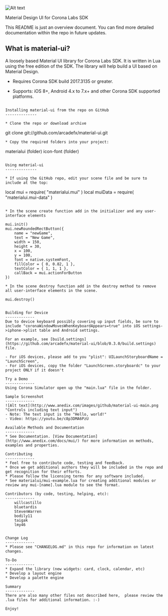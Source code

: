 ![Alt text](https://www.anedix.com/images/github/mui-logo-2017-small.png "Material-UI")

Material Design UI for Corona Labs SDK

This README is just an overview document. You can find more detailed documentation within the repo in future updates.

What is material-ui?
--------------

A loosely based Material UI library for Corona Labs SDK. It is written in Lua using the free edition of the SDK. The library will help build a UI based on Material Design.

* Requires Corona SDK build 2017.3135 or greater.

* Supports: iOS 8+, Android 4.x to 7.x+ and other Corona SDK supported platforms.

```

Installing material-ui from the repo on GitHub
--------------

* Clone the repo or download archive
```
git clone git://github.com/arcadefx/material-ui.git
```
* Copy the required folders into your project:
```
materialui (folder)
icon-font (folder)
```

Using material-ui
--------------

* If using the GitHub repo, edit your scene file and be sure to include at the top:
```
local mui = require( "materialui.mui" )
local muiData = require( "materialui.mui-data" )
```

* In the scene create function add in the initializer and any user-interface elements
```
    mui.init()
    mui.newRoundedRectButton({
        name = "newGame",
        text = "New Game",
        width = 150,
        height = 30,
        x = 100,
        y = 100,
        font = native.systemFont,
        fillColor = { 0, 0.82, 1 },
        textColor = { 1, 1, 1 },
        callBack = mui.actionForButton
    })
```
* In the scene destroy function add in the destroy method to remove all user-interface elements in the scene.
```
    mui.destroy()
```

Building for Device
-------------
Due to device keyboard possibly covering up input fields, be sure to include "coronaWindowMovesWhenKeyboardAppears=true" into iOS settings->iphone->plist table and Android settings.

For an example, see [build.settings](https://github.com/arcadefx/material-ui/blob/0.3.0/build.settings) file.

- For iOS devices, please add to you "plist": UILaunchStoryboardName = "LaunchScreen",
- For iOS devices, copy the folder "LaunchScreen.storyboardc" to your project ONLY if it doesn't

Try a Demo
-------------
Using Corona Simulator open up the "main.lua" file in the folder.

Sample Screenshot
-------------
![Alt text](http://www.anedix.com/images/github/material-ui-main.png "Controls including text input")
- Note: The text input is the "Hello, world!"
- Video: https://youtu.be/c8p3DMA6PzU

Available Methods and Documentation
-------------
* See Documentation. [View Documentation](http://www.anedix.com/docs/mui/) for more information on methods, examples and properties.

Contributing
-------------
* Feel free to contribute code, testing and feedback.
* Once we get additional authors they will be included in the repo and get recognition for their efforts.
* Please follow the licensing terms for any software included.
* See materialui/mui-example.lua for creating additional modules or review any mui-[name].lua module to see the format.

Contributors (by code, testing, helping, etc):
-------------
    willcastillo
    bluetardis
    StevenWarren
    bodily11
    taigak
    lmy46


Change Log
-------------
* Please see "CHANGELOG.md" in this repo for information on latest changes.

To-Do
-------------
* Expand the library (new widgets: card, clock, calendar, etc)
* Develop a layout engine 
* Develop a palette engine

Summary
-------------
There are also many other files not described here,  please review the .lua files for additional information. :-)

Enjoy!
